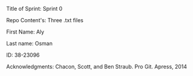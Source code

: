 Title of Sprint: Sprint 0


Repo Content's: Three .txt files


First Name: Aly


Last name: Osman


ID: 38-23096


Acknowledgments: Chacon, Scott, and Ben Straub. Pro Git. Apress, 2014